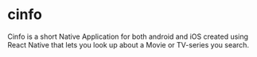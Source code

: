 # cinfo

Cinfo is a short Native Application for both 
android and iOS created using React Native that
lets you look up about a Movie or TV-series 
you search. 